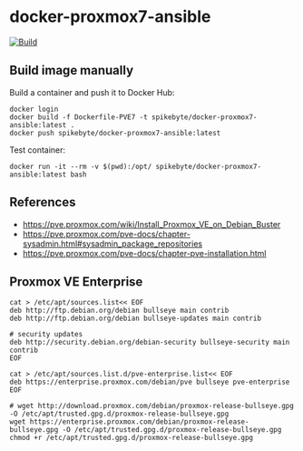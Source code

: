 # docker-proxmox7-ansible

[![Build](https://github.com/nfaction/docker-proxmox7-ansible/actions/workflows/build.yml/badge.svg)](https://github.com/nfaction/docker-proxmox7-ansible/actions/workflows/build.yml)

## Build image manually

Build a container and push it to Docker Hub:

```
docker login
docker build -f Dockerfile-PVE7 -t spikebyte/docker-proxmox7-ansible:latest .
docker push spikebyte/docker-proxmox7-ansible:latest
```

Test container:

```
docker run -it --rm -v $(pwd):/opt/ spikebyte/docker-proxmox7-ansible:latest bash
```

## References

* https://pve.proxmox.com/wiki/Install_Proxmox_VE_on_Debian_Buster
* https://pve.proxmox.com/pve-docs/chapter-sysadmin.html#sysadmin_package_repositories
* https://pve.proxmox.com/pve-docs/chapter-pve-installation.html

## Proxmox VE Enterprise

```
cat > /etc/apt/sources.list<< EOF
deb http://ftp.debian.org/debian bullseye main contrib
deb http://ftp.debian.org/debian bullseye-updates main contrib

# security updates
deb http://security.debian.org/debian-security bullseye-security main contrib
EOF

cat > /etc/apt/sources.list.d/pve-enterprise.list<< EOF
deb https://enterprise.proxmox.com/debian/pve bullseye pve-enterprise
EOF

# wget http://download.proxmox.com/debian/proxmox-release-bullseye.gpg -O /etc/apt/trusted.gpg.d/proxmox-release-bullseye.gpg
wget https://enterprise.proxmox.com/debian/proxmox-release-bullseye.gpg -O /etc/apt/trusted.gpg.d/proxmox-release-bullseye.gpg
chmod +r /etc/apt/trusted.gpg.d/proxmox-release-bullseye.gpg
```
